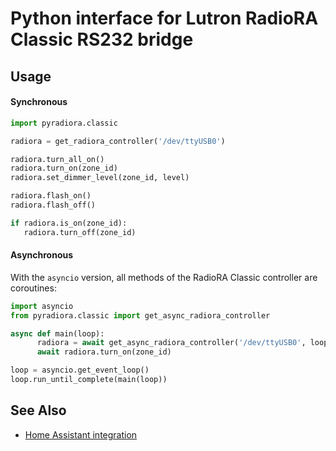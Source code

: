 # Python interface for Lutron RadioRA Classic RS232 bridge

## Usage

#### Synchronous

```python
import pyradiora.classic

radiora = get_radiora_controller('/dev/ttyUSB0')

radiora.turn_all_on()
radiora.turn_on(zone_id)
radiora.set_dimmer_level(zone_id, level)

radiora.flash_on()
radiora.flash_off()

if radiora.is_on(zone_id):
   radiora.turn_off(zone_id)
```

#### Asynchronous

With the `asyncio` version, all methods of the RadioRA Classic controller are coroutines:

```python
import asyncio
from pyradiora.classic import get_async_radiora_controller

async def main(loop):
      radiora = await get_async_radiora_controller('/dev/ttyUSB0', loop)
      await radiora.turn_on(zone_id)

loop = asyncio.get_event_loop()
loop.run_until_complete(main(loop))
```

## See Also

* [Home Assistant integration](https://www.home-assistant.io/integrations/monoprice/)

